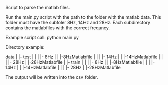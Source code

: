 Script to parse the matlab files.

Run the main.py script with the path to the folder with the matlab data. This folder must have the subfoler 8Hz, 14Hz and 28Hz. Each subdirectory contains the matlabfiles with the correct frequncy.

Example script call:
python main.py <PathToDataDirectory>

Directory example:

data
 |
 |- test
 |   |
 |   |- 8Hz
 |   |   |-8HzMatlabfile
 |   |
 |   |- 14Hz
 |   |   |-14HzMatlabfile
 |   |
 |   |- 28Hz
 |       |-28HzMatlabfile
 |
 |- train
 |   |
 |   |- 8Hz
 |   |   |-8HzMatlabfile
 |   |
 |   |- 14Hz
 |   |   |-14HzMatlabfile
 |   |
 |   |- 28Hz
     |   |-28HzMatlabfile

The output will be written into the csv folder.


